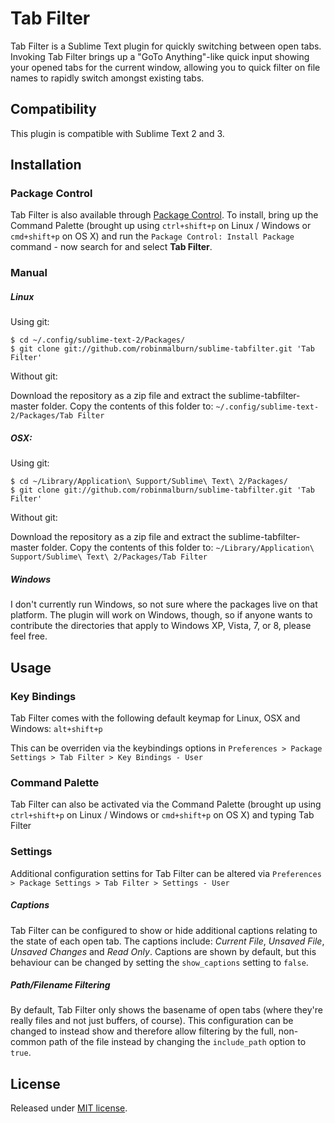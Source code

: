 # Tab Filter

Tab Filter is a Sublime Text plugin for quickly switching between open tabs.  Invoking Tab Filter brings up a "GoTo Anything"-like quick input showing your opened tabs for the current window, allowing you to quick filter on file names to rapidly switch amongst existing tabs.

## Compatibility

This plugin is compatible with Sublime Text 2 and 3.

## Installation

### Package Control

Tab Filter is also available through [Package Control](http://wbond.net/sublime\_packages/package\_control).  To install, bring up the Command Palette (brought up using `ctrl+shift+p` on Linux / Windows or `cmd+shift+p` on OS X) and run the `Package Control: Install Package` command - now search for and select **Tab Filter**.

### Manual

##### Linux

Using git:

    $ cd ~/.config/sublime-text-2/Packages/
    $ git clone git://github.com/robinmalburn/sublime-tabfilter.git 'Tab Filter'

Without git:

Download the repository as a zip file and extract the sublime-tabfilter-master folder.  Copy the contents of this folder to:
	`~/.config/sublime-text-2/Packages/Tab Filter`

##### OSX:

Using git:

	$ cd ~/Library/Application\ Support/Sublime\ Text\ 2/Packages/
    $ git clone git://github.com/robinmalburn/sublime-tabfilter.git 'Tab Filter'

Without git:

Download the repository as a zip file and extract the sublime-tabfilter-master folder.  Copy the contents of this folder to:
	`~/Library/Application\ Support/Sublime\ Text\ 2/Packages/Tab Filter`

##### Windows

I don't currently run Windows, so not sure where the packages live on that platform.  The plugin will work on Windows, though, so if anyone wants to contribute the directories that apply to Windows XP, Vista, 7, or 8, please feel free.


## Usage

### Key Bindings

Tab Filter comes with the following default keymap for Linux, OSX and Windows:  `alt+shift+p`

This can be overriden via the keybindings options in `Preferences > Package Settings > Tab Filter > Key Bindings - User` 

### Command Palette

Tab Filter can also be activated via the Command Palette (brought up using `ctrl+shift+p` on Linux / Windows or `cmd+shift+p` on OS X) and typing Tab Filter

### Settings

Additional configuration settins for Tab Filter can be altered via `Preferences > Package Settings > Tab Filter > Settings - User` 

##### Captions

Tab Filter can be configured to show or hide additional captions relating to the state of each open tab.  The captions include: *Current File*, *Unsaved File*, *Unsaved Changes* and *Read Only*.  Captions are shown by default, but this behaviour can be changed by setting the `show_captions` setting to `false`.

##### Path/Filename Filtering

By default, Tab Filter only shows the basename of open tabs (where they're really files and not just buffers, of course).  This configuration can be changed to instead show and therefore allow filtering by the full, non-common path of the file instead by changing the `include_path` option to `true`.

## License

Released under [MIT license](https://github.com/robinmalburn/sublime-tabfilter/blob/master/license.txt).
